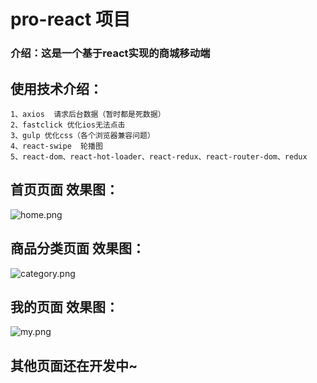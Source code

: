 # pro-react 项目
### 介绍：这是一个基于react实现的商城移动端

## 使用技术介绍：
    1、axios  请求后台数据（暂时都是死数据）
    2、fastclick 优化ios无法点击
    3、gulp 优化css（各个浏览器兼容问题）
    4、react-swipe  轮播图
    5、react-dom、react-hot-loader、react-redux、react-router-dom、redux

## 首页页面 效果图：
![home.png](https://i.loli.net/2020/03/18/SIOdY7zNsiyRwCB.png)

## 商品分类页面 效果图：
![category.png](https://i.loli.net/2020/03/18/1jRaswEOUpHTLPY.png)

## 我的页面 效果图：
![my.png](https://i.loli.net/2020/03/18/BSlCLoKv5XJViyf.png)

## 其他页面还在开发中~